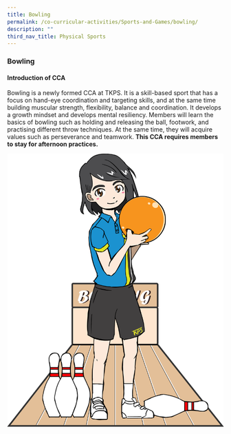```yaml
---
title: Bowling
permalink: /co-curricular-activities/Sports-and-Games/bowling/
description: ""
third_nav_title: Physical Sports
---
```

### **Bowling**

#### **Introduction of CCA**
Bowling is a newly formed CCA at TKPS. It is a skill-based sport that has a focus on hand-eye coordination and targeting skills, and at the same time building muscular strength, flexibility, balance and coordination. It develops a growth mindset and develops mental resiliency. Members will learn the basics of bowling such as holding and releasing the ball, footwork, and practising different throw techniques. At the same time, they will acquire values such as perseverance and teamwork. **This CCA requires members to stay for afternoon practices.**

![](/images/2023%20CCA/Bowling.png)
